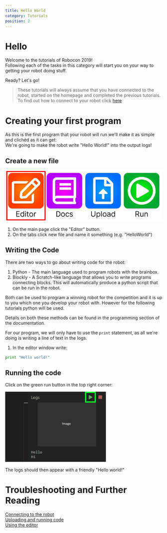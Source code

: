 ```yaml
---
title: Hello World
category: Tutorials
position: 2
---
```

# Hello

Welcome to the tutorials of Robocon 2019!<br>
Following each of the tasks in this category will start you on your way to getting your robot doing stuff.

Ready? Let's go!

> These tutorials will always assume that you have connected to the robot,  started on the homepage and completed the previous tutorials. To find out how to connect to your robot click [here](/connecting.html)

# Creating your first program

As this is the first program that your robot will run we'll make it as simple and clichéd as it can get:<br>
We're going to make the robot write "Hello World!" into the output logs!

## Create a new file

![Run Button](./images/shepherd-editor.png)

1. On the main page click the "Editor" button.
2. On the tabs click new file and name it something (e.g. "HelloWorld")

## Writing the Code

There are two ways to go about writing code for the robot:<br>

1. Python - The main language used to program robots with the brainbox.<br>
2. Blockly - A Scratch-like language that allows you to write programs connecting blocks. This will automatically produce a python script that can be run in the robot.

Both can be used to program a winning robot for the competition and it is up to you which one you develop your robot with. However for the following tutorials python will be used.

Details on both these methods can be found in the programming section of the documentation.

For our program, we will only have to use the `print` statement, as all we're doing is writing a line of text in the logs.

1. In the editor window write:

```python
print "Hello world!"
```

## Running the code

Click on the green run button in the top right corner:

![Run Button](./images/editor-robot-run.png)

The logs should then appear with a friendly "Hello world!"

# Troubleshooting and Further Reading

[Connecting to the robot](/connecting.html) <br>
[Uploading and running code](/uploading.html) <br>
[Using the editor](/editor.html)
